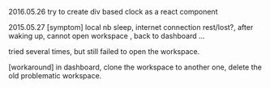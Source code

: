 2016.05.26
try to create div based clock as a react component

2015.05.27
[symptom]
local nb sleep, internet connection rest/lost?,
after waking up, cannot open workspace , 
back to dashboard ...

tried several times, but still failed to open the workspace.

[workaround]
in dashboard, clone the workspace to another one,
delete the old problematic workspace.






